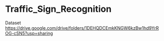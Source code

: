 # Traffic_Sign_Recognition

Dataset
https://drive.google.com/drive/folders/1DEHQDCEmkKNGW6kzBw1hd9YrROG-cSN5?usp=sharing

